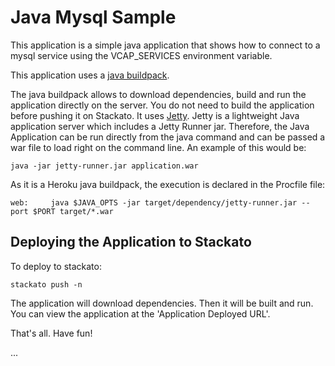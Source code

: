 Java Mysql Sample
=============

This application is a simple java application that shows how to connect
to a mysql service using the VCAP_SERVICES environment variable.

This application uses a [java buildpack](https://github.com/heroku/heroku-buildpack-java).

The java buildpack allows to download dependencies, build and run the application directly on the server. You do not need to 
build the application before pushing it on Stackato.
It uses [Jetty](http://jetty.codehaus.org/jetty/). Jetty is a lightweight Java application server which includes a Jetty Runner jar. 
Therefore, the Java Application can be run directly from the java command and can be passed a war file to load right 
on the command line. An example of this would be:

	java -jar jetty-runner.jar application.war

As it is a Heroku java buildpack, the execution is declared in the Procfile file:

	web:	 java $JAVA_OPTS -jar target/dependency/jetty-runner.jar --port $PORT target/*.war


Deploying the Application to Stackato
-------------------------

To deploy to stackato:

    stackato push -n

The application will download dependencies. Then it will be built and run.
You can view the application at the 'Application Deployed URL'.

That's all. Have fun!

...
